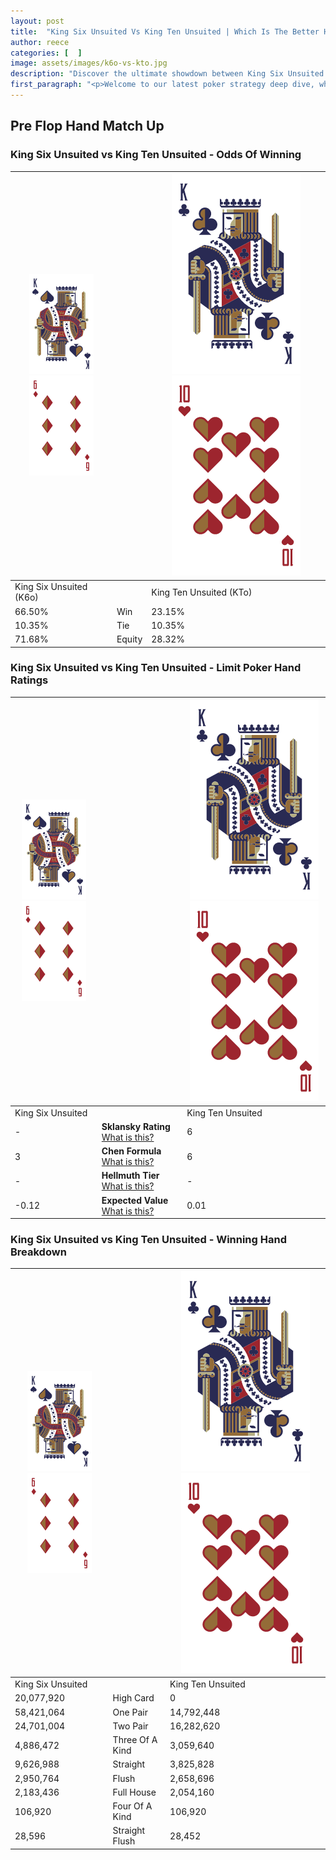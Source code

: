 ```yaml
---
layout: post
title:  "King Six Unsuited Vs King Ten Unsuited | Which Is The Better Hand In Poker? A Complete Guide"
author: reece
categories: [  ]
image: assets/images/k6o-vs-kto.jpg
description: "Discover the ultimate showdown between King Six Unsuited and King Ten Unsuited in poker! Uncover the odds, strategies, and scenarios where one hand triumphs over the other. Get ready to up your poker game with this thrilling analysis."
first_paragraph: "<p>Welcome to our latest poker strategy deep dive, where we're pitting two distinct hands against each other in a high-stakes showdown: King Six Unsuited vs King Ten Unsuited.</p><p>In the dynamic world of poker, every decision counts, and knowing which hand holds the upper hand is key to your success at the table.</p><p>In this article, we'll dissect these two hands, explore the scenarios where one dominates the other, and equip you with the knowledge to make strategic choices that can tip the odds in your favor.</p><p>Get ready to unravel the intriguing dynamics of these poker hands and elevate your game to new heights.</p>"
---
```




[comment]: # (sp0)

## Pre Flop Hand Match Up

<div class="table hand-ratings" markdown="1"> 



### King Six Unsuited vs King Ten Unsuited - Odds Of Winning


    
| ![image info](assets/images/hand1/K.png) ![image info](assets/images/hand1/6o.png) |  | ![image info](assets/images/hand2/K.png) ![image info](assets/images/hand2/To.png) |
| -------- | -------- | -------- |
| King Six Unsuited (K6o) |  | King Ten Unsuited (KTo) |
| 66.50% | Win | 23.15% |
| 10.35% | Tie | 10.35% |
| 71.68% | Equity | 28.32% |




[comment]: # (sp1)



### King Six Unsuited vs King Ten Unsuited - Limit Poker Hand Ratings


    
| ![image info](assets/images/hand1/K.png) ![image info](assets/images/hand1/6o.png) |  | ![image info](assets/images/hand2/K.png) ![image info](assets/images/hand2/To.png) |
| -------- | -------- | -------- |
| King Six Unsuited |  | King Ten Unsuited |
| - | **Sklansky Rating** [What is this?](/sklansky-rating-explained) | 6 |
| 3 | **Chen Formula** [What is this?](/chen-formula-explained) | 6 |
| - | **Hellmuth Tier** [What is this?](/Hellmuth-tier-explained) | - |
| -0.12 | **Expected Value** [What is this?](/expected-value-explained) | 0.01 |




[comment]: # (sp2)



### King Six Unsuited vs King Ten Unsuited - Winning Hand Breakdown


    
| ![image info](assets/images/hand1/K.png) ![image info](assets/images/hand1/6o.png) |  | ![image info](assets/images/hand2/K.png) ![image info](assets/images/hand2/To.png) |
| -------- | -------- | -------- |
| King Six Unsuited |  | King Ten Unsuited |
| 20,077,920 | High Card | 0 |
| 58,421,064 | One Pair | 14,792,448 |
| 24,701,004 | Two Pair | 16,282,620 |
| 4,886,472 | Three Of A Kind | 3,059,640 |
| 9,626,988 | Straight | 3,825,828 |
| 2,950,764 | Flush | 2,658,696 |
| 2,183,436 | Full House | 2,054,160 |
| 106,920 | Four Of A Kind | 106,920 |
| 28,596 | Straight Flush | 28,452 |




[comment]: # (sp3)



</div>

[comment]: # (sp4)



[comment]: # (sp5)

